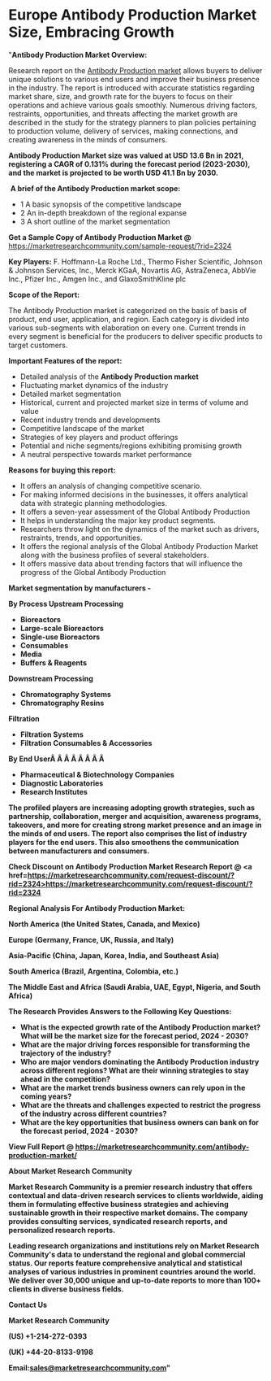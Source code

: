# Europe Antibody Production Market Size, Embracing Growth
"<strong>Antibody Production Market Overview:</strong>

Research report on the <a href=https://marketresearchcommunity.com/antibody-production-market/>Antibody Production market</a> allows buyers to deliver unique solutions to various end users and improve their business presence in the industry. The report is introduced with accurate statistics regarding market share, size, and growth rate for the buyers to focus on their operations and achieve various goals smoothly. Numerous driving factors, restraints, opportunities, and threats affecting the market growth are described in the study for the strategy planners to plan policies pertaining to production volume, delivery of services, making connections, and creating awareness in the minds of consumers.

<strong>Antibody Production Market size was valued at USD 13.6 Bn in 2021, registering a CAGR of 0.131% during the forecast period (2023-2030), and the market is projected to be worth USD 41.1 Bn by 2030.</strong>

 <Strong>A brief of the Antibody Production market scope:</Strong>
<ul>
 <li>1  A basic synopsis of the competitive landscape</li>
 <li>2  An in-depth breakdown of the regional expanse</li>
 <li>3  A short outline of the market segmentation</li>
</ul>
<strong>Get a Sample Copy of Antibody Production Market @ </b></strong><a href=https://marketresearchcommunity.com/sample-request/?rid=2324><u>https://marketresearchcommunity.com/sample-request/?rid=2324</u></a>

<strong>Key Players:</strong> 
F. Hoffmann-La Roche Ltd., Thermo Fisher Scientific, Johnson &amp; Johnson Services, Inc., Merck KGaA, Novartis AG, AstraZeneca, AbbVie Inc., Pfizer Inc., Amgen Inc., and GlaxoSmithKline plc

<strong>Scope of the Report:</strong>

The Antibody Production market is categorized on the basis of basis of product, end user, application, and region. Each category is divided into various sub-segments with elaboration on every one. Current trends in every segment is beneficial for the producers to deliver specific products to target customers.

<strong><b>Important Features of the report:</b></strong>
<ul>
  <li>Detailed analysis of the <strong><b>Antibody Production </b></strong><strong><b>market</b></strong></li>
  <li>Fluctuating market dynamics of the industry</li>
  <li>Detailed market segmentation</li>
  <li>Historical, current and projected market size in terms of volume and value</li>
  <li>Recent industry trends and developments</li>
  <li>Competitive landscape of the market</li>
  <li>Strategies of key players and product offerings</li>
  <li>Potential and niche segments/regions exhibiting promising growth</li>
  <li>A neutral perspective towards market performance</li>
</ul>
<strong><b>Reasons for buying this report:</b></strong>
<ul>
  <li>It offers an analysis of changing competitive scenario.</li>
  <li>For making informed decisions in the businesses, it offers analytical data with strategic planning methodologies.</li>
  <li>It offers a seven-year assessment of the Global Antibody Production</li>
  <li>It helps in understanding the major key product segments.</li>
  <li>Researchers throw light on the dynamics of the market such as drivers, restraints, trends, and opportunities.</li>
  <li>It offers the regional analysis of the Global Antibody Production Market along with the business profiles of several stakeholders.</li>
  <li>It offers massive data about trending factors that will influence the progress of the Global Antibody Production</li>
</ul>

<strong>Market segmentation by manufacturers -</strong>


<strong><strong>By Process </strong></h4>
<strong>Upstream Processing</strong>
<ul>
 	<li><strong> Bioreactors</strong></li>
 	<li>Large-scale Bioreactors</li>
 	<li>Single-use Bioreactors</li>
 	<li><strong> Consumables</strong></li>
 	<li>Media</li>
 	<li>Buffers &amp; Reagents</li>
</ul>
<strong>Downstream Processing</strong>
<ul>
 	<li>Chromatography Systems</li>
 	<li>Chromatography Resins</li>
</ul>
<strong>Filtration</strong>
<ul>
 	<li>Filtration Systems</li>
 	<li>Filtration Consumables &amp; Accessories</li>
</ul>
<strong><strong>By End UserÂ Â Â Â Â Â Â Â  </strong></h4>
<ul>
 	<li>Pharmaceutical &amp; Biotechnology Companies</li>
 	<li>Diagnostic Laboratories</li>
 	<li>Research Institutes</li>
</ul>

The profiled players are increasing adopting growth strategies, such as partnership, collaboration, merger and acquisition, awareness programs, takeovers, and more for creating strong market presence and an image in the minds of end users. The report also comprises the list of industry players for the end users. This also smoothens the communication between manufacturers and consumers.

<strong><b>Check Discount on Antibody Production Market Research Report @ </b></strong><a href=https://marketresearchcommunity.com/request-discount/?rid=2324><u>https://marketresearchcommunity.com/request-discount/?rid=2324</u></a>

<strong>Regional Analysis For Antibody Production Market:</strong>

<strong>North America</strong> (the United States, Canada, and Mexico)

<strong>Europe</strong> (Germany, France, UK, Russia, and Italy)

<strong>Asia-Pacific</strong> (China, Japan, Korea, India, and Southeast Asia)

<strong>South America</strong> (Brazil, Argentina, Colombia, etc.)

<strong>The Middle East and Africa</strong> (Saudi Arabia, UAE, Egypt, Nigeria, and South Africa)

<strong>The Research Provides Answers to the Following Key Questions:</strong>
<ul>
 	<li>What is the expected growth rate of the Antibody Production market? What will be the market size for the forecast period, 2024 - 2030?</li>
 	<li>What are the major driving forces responsible for transforming the trajectory of the industry?</li>
 	<li>Who are major vendors dominating the Antibody Production industry across different regions? What are their winning strategies to stay ahead in the competition?</li>
 	<li>What are the market trends business owners can rely upon in the coming years?</li>
 	<li>What are the threats and challenges expected to restrict the progress of the industry across different countries?</li>
 	<li>What are the key opportunities that business owners can bank on for the forecast period, 2024 - 2030?</li>
</ul>

<strong>View Full Report @</strong> <a href=https://marketresearchcommunity.com/antibody-production-market/>https://marketresearchcommunity.com/antibody-production-market/</a>

<strong>About Market Research Community</strong>

Market Research Community is a premier research industry that offers contextual and data-driven research services to clients worldwide, aiding them in formulating effective business strategies and achieving sustainable growth in their respective market domains. The company provides consulting services, syndicated research reports, and personalized research reports.

Leading research organizations and institutions rely on Market Research Community's data to understand the regional and global commercial status. Our reports feature comprehensive analytical and statistical analyses of various industries in prominent countries around the world. We deliver over 30,000 unique and up-to-date reports to more than 100+ clients in diverse business fields.

<strong>Contact Us</strong>

<strong>Market Research Community</strong>

(US) +1-214-272-0393

(UK) +44-20-8133-9198

<strong>Email:</strong>sales@marketresearchcommunity.com"
